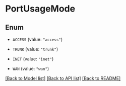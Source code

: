 # PortUsageMode

## Enum


* `ACCESS` (value: `"access"`)

* `TRUNK` (value: `"trunk"`)

* `INET` (value: `"inet"`)

* `WAN` (value: `"wan"`)


[[Back to Model list]](../README.md#documentation-for-models) [[Back to API list]](../README.md#documentation-for-api-endpoints) [[Back to README]](../README.md)


